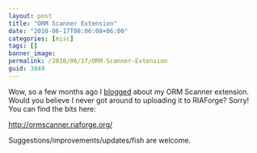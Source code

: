 ```yaml
---
layout: post
title: "ORM Scanner Extension"
date: "2010-06-17T08:06:00+06:00"
categories: [misc]
tags: []
banner_image: 
permalink: /2010/06/17/ORM-Scanner-Extension
guid: 3849
---
```


Wow, so a few months ago I <a href="http://www.raymondcamden.com/index.cfm/2010/3/24/ORMScanner-CFBuilder-Extension">blogged</a> about my ORM Scanner extension. Would you believe I never got around to uploading it to RIAForge? Sorry! You can find the bits here:

<a href="http://ormscanner.riaforge.org/">http://ormscanner.riaforge.org/</a>

Suggestions/improvements/updates/fish are welcome.